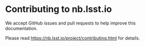 # Contributing to nb.lsst.io

We accept GitHub issues and pull requests to help improve this documentation.

Please read https://nb.lsst.io/project/contributing.html for details.
